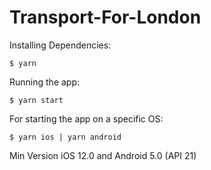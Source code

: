 # Transport-For-London


Installing Dependencies:
```
$ yarn
```

Running the app:
```
$ yarn start
```

For starting the app on a specific OS:
```
$ yarn ios | yarn android
```

 Min Version iOS 12.0 and Android 5.0 (API 21) 
